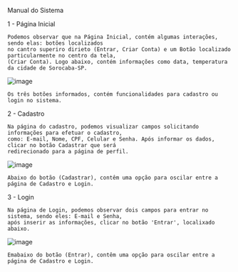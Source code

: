 Manual do Sistema 



1 - Página Inicial 


    Podemos observar que na Página Inicial, contém algumas interações, sendo elas: botões localizados
    no cantro superiro dirieto (Entrar, Criar Conta) e um Botão localizado particularmente no centro da tela,
    (Criar Conta). Logo abaixo, contém informações como data, temperatura da cidade de Sorocaba-SP.
    
![image](https://user-images.githubusercontent.com/85848930/209716078-0ebdf544-3572-4cdd-bb79-7f33b970168c.png)


    Os três botões informados, contém funcionalidades para cadastro ou login no sistema.
    
    
2 - Cadastro
    
    Na página do cadastro, podemos visualizar campos solicitando informações para efetuar o cadastro,
    como: E-mail, Nome, CPF, Celular e Senha. Após informar os dados, clicar no botão Cadastrar que será
    redirecionado para a página de perfil.
    
   ![image](https://user-images.githubusercontent.com/85848930/209716247-4c094a4a-0525-4310-88d8-654be98d39ac.png)
   
   
    Abaixo do botão (Cadastrar), contêm uma opção para oscilar entre a página de Cadastro e Login.
   

3 - Login

    Na página de Login, podemos observar dois campos para entrar no sistema, sendo eles: E-mail e Senha,
    após inserir as informações, clicar no botão 'Entrar', localixado abaixo. 
    
   ![image](https://user-images.githubusercontent.com/85848930/209716482-0c6e0cc4-d982-42ef-bc4d-83371bdf6e55.png)


    Emabaixo do botão (Entrar), contêm uma opção para oscilar entre a página de Cadastro e Login.
    
    
